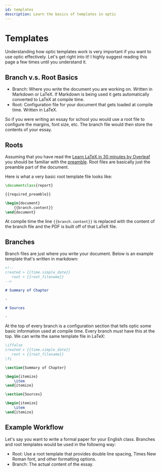 ```yaml
---
id: templates
description: Learn the basics of templates in optic
---
```


# Templates

Understanding how optic templates work is very important if you want to use optic effectively. Let's get right into it! I highly suggest reading this page a few times until you understand it.

## Branch v.s. Root Basics

- Branch: Where you write the document you are working on. Written in Markdown or LaTeX. If Markdown is being used it gets automatically converted to LaTeX at compile time.
- Root: Configuration file for your document that gets loaded at compile time. Written in LaTeX.

So if you were writing an essay for school you would use a root file to configure the margins, font size, etc. The branch file would then store the contents of your essay.

## Roots

Assuming that you have read the [Learn LaTeX in 30 minutes by Overleaf](https://www.overleaf.com/learn/latex/Learn_LaTeX_in_30_minutes) you should be familiar with the [preamble](https://www.overleaf.com/learn/latex/Learn_LaTeX_in_30_minute). Root files are basically just the preamble part of the document.

Here is what a very basic root template file looks like:

```latex
\documentclass{report}

{{required_preamble}}

\begin{document}
    {{branch.content}}
\end{document}
```

At compile time the line `{{branch.content}}` is replaced with the content of the branch file and the PDF is built off of that LaTeX file.

## Branches

Branch files are just where you write your document. Below is an example template that's written in markdown:

```md
<!--
created > {{time.simple_date}}
   root > {{root_filename}}
-->

# Summary of Chapter

-

# Sources

-
```

At the top of every branch is a configuration section that tells optic some basic information used at compile time. Every branch _must_ have this at the top. We can write the same template file in LaTeX:

```latex
\iffalse
created > {{time.simple_date}}
   root > {{root_filename}}
\fi

\section{Summary of Chapter}

\begin{itemize}
    \item
\end{itemize}

\section{Sources}

\begin{itemize}
    \item
\end{itemize}
```

## Example Workflow

Let's say you want to write a formal paper for your English class. Branches and root templates would be used in the following way:

- Root: Use a root template that provides double line spacing, Times New Roman font, and other formatting options.
- Branch: The actual content of the essay.
